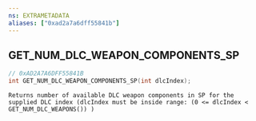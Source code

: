 ```yaml
---
ns: EXTRAMETADATA
aliases: ["0xad2a7a6dff55841b"]
---
```

## GET_NUM_DLC_WEAPON_COMPONENTS_SP

```c
// 0xAD2A7A6DFF55841B
int GET_NUM_DLC_WEAPON_COMPONENTS_SP(int dlcIndex);
```

```
Returns number of available DLC weapon components in SP for the supplied DLC index (dlcIndex must be inside range: (0 <= dlcIndex < GET_NUM_DLC_WEAPONS()) )
```
